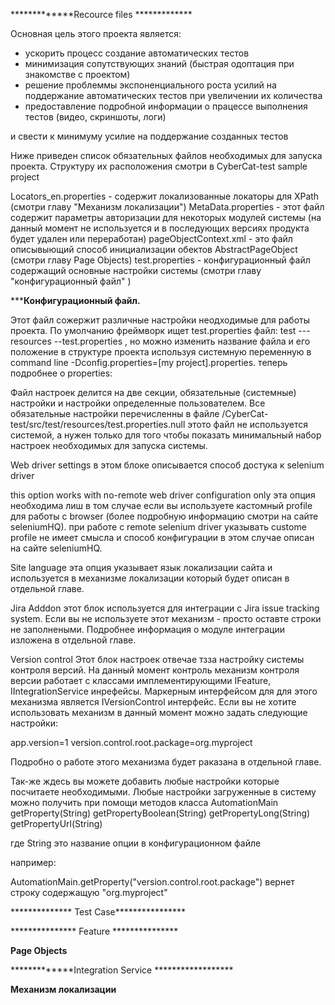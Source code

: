 *************Recource files *************

Основная цель этого проекта является: 
  - ускорить процесс создание автоматических тестов 
  - минимизация сопутствующих знаний (быстрая одоптация при знакомстве с проектом)
  - решение проблеммы экспоненциального роста усилий на поддержание автоматических тестов при увеличении их количества 
  - предоставление подробной информации о працессе выполнения тестов (видео, скриншоты, логи)   

и свести к минимуму усилие на поддержание созданных тестов 





Ниже приведен список обязательных файлов необходимых для запуска проекта. Структуру их расположения смотри в CyberCat-test sample project

Locators_en.properties - содержит локализованные локаторы для XPath (смотри главу "Механизм локализации") MetaData.properties - этот файл содержит параметры авторизации для некоторых модулей системы (на данный момент не используется и в последующих версиях продукта будет удален или переработан) pageObjectContext.xml - это файл описывыющий способ инициализации обектов AbstractPageObject (смотри главу Page Objects) test.properties - конфигурационный файл содержащий основные настройки системы (смотри главу "конфигурационный файл" )

*************Конфигурационный файл.**********

Этот файл сожержит различные настройки неодходимые для работы проекта. По умолчанию фреймворк ищет test.properties файл: test ---resources --test.properties
, но можно изменить название файла и его положение в структуре проекта используя системную переменную в command line -Dconfig.properties=[my project].properties. теперь подробнее о properties:

Файл настроек делится на две секции, обязательные (системные) настройки и настройки определенные пользователем. Все обязательные настройки перечисленны в файле /CyberCat-test/src/test/resources/test.properties.null этото файл не используется системой, а нужен только для того чтобы показать минимальный набор настроек необходимых для запуска системы.

Web driver settings
в этом блоке описывается способ достука к selenium driver

this option works with no-remote web driver configuration only
эта опция необходима лиш в том случае если вы используете кастомный profile для работы с browser (более подробную информацию смотри на сайте seleniumHQ). при работе с remote selenium driver указывать custome profile не имеет смысла и способ конфигурации в этом случае описан на сайте seleniumHQ.

Site language
эта опция указывает язык локализации сайта и используется в механизме локализации который будет описан в отдельной главе.

Jira Adddon
этот блок используется для интеграции с Jira issue tracking system. Если вы не используете этот механизм - просто оставте строки не заполнеными. Подробнее информация о модуле интеграции изложена в отдельной главе.

Version control
Этот блок настроек отвечае тзза настройку системы контроля версий. На данный момент контроль механизм контроля версии работает с классами имплементирующими IFeature, IIntegrationService инрефейсы. Маркерным интерфейсом для для этого механизма является IVersionControl интерфейс. Если вы не хотите использовать механизм в данный момент можно задать следующие настройки:

app.version=1 version.control.root.package=org.myproject

Подробно о работе этого механизма будет раказана в отдельной главе.

Так-же ждесь вы можете добавить любые настройки которые посчитаете необходимыми. Любые настройки загруженные в систему можно получить при помощи методов класса AutomationMain getProperty(String) getPropertyBoolean(String) getPropertyLong(String) getPropertyUrl(String)

где String это название опции в конфигурационном файле

например:

AutomationMain.getProperty("version.control.root.package") вернет строку содержащую "org.myproject"

************** Test Case****************

*************** Feature ***************

**************Page Objects**************

*************Integration Service ******************

**************Механизм локализации**************
